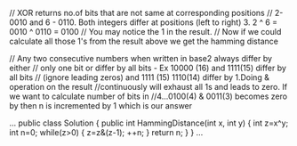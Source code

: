 

// XOR returns no.of bits that are not same at corresponding positions
// 2- 0010 and 6 - 0110. Both integers differ at positions (left to right) 3. 2 ^ 6 = 0010 ^ 0110 = 0100
// You may notice the 1 in the result.
// Now if we could calculate all those 1's from the result above we get the hamming distance

// Any two consecutive numbers when written in base2 always differ by either
// only one bit or differ by all bits - Ex 10000 (16) and 1111(15) differ by all bits
// (ignore leading zeros) and 1111 (15) 1110(14) differ by 1.Doing & operation on the result
//continuously will exhaust all 1s and leads to zero. If we want to calculate number of bits in
//4...0100(4) & 0011(3) becomes zero by then n is incremented by 1 which is our answer


...
public class Solution {
    public int HammingDistance(int x, int y) {
        int z=x^y;
        int n=0;
        while(z>0)
        {
            z=z&(z-1);
            ++n;
        }
        return n;
    }
}
...
